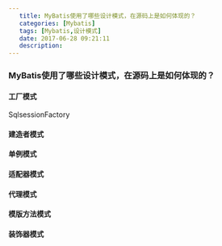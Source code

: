 ```yaml
---
   title: MyBatis使用了哪些设计模式，在源码上是如何体现的？
   categories: [Mybatis]
   tags: [Mybatis,设计模式]
   date: 2017-06-28 09:21:11
   description:
---
```


<!-- more -->

### MyBatis使用了哪些设计模式，在源码上是如何体现的？

#### 工厂模式

SqlsessionFactory

#### 建造者模式

#### 单例模式

#### 适配器模式

#### 代理模式

#### 模版方法模式

#### 装饰器模式